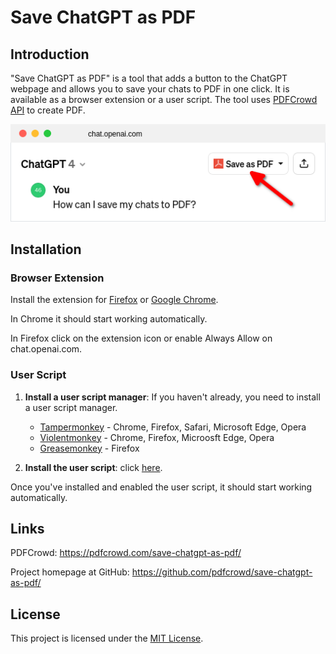 # Save ChatGPT as PDF

## Introduction

"Save ChatGPT as PDF" is a tool that adds a button to the ChatGPT webpage and allows you to save your chats to PDF in one click. It is available as a browser extension or a user script. The tool uses [PDFCrowd API](https://pdfcrowd.com/api/html-to-pdf-api/) to create PDF.

![Button](images/chatgpt-infog.png)

## Installation

### Browser Extension

Install the extension for [Firefox](https://addons.mozilla.org/en-US/firefox/addon/save-chatgpt-as-pdf/) or [Google Chrome](#).

In Chrome it should start working automatically.

In Firefox click on the extension icon or enable Always Allow on chat.openai.com.

### User Script

1. **Install a user script manager**:
   If you haven't already, you need to install a user script manager. 
   - [Tampermonkey](https://www.tampermonkey.net/) - Chrome, Firefox, Safari, Microsoft Edge, Opera
   - [Violentmonkey](https://violentmonkey.github.io/) - Chrome, Firefox, Microosft Edge, Opera
   - [Greasemonkey](https://addons.mozilla.org/en-US/firefox/addon/greasemonkey/) - Firefox

2. **Install the user script**:
   click [here](https://greasyfork.org/en/scripts/484463-save-chatgpt-as-pdf).

Once you've installed and enabled the user script, it should start working automatically.

## Links

PDFCrowd:
 <https://pdfcrowd.com/save-chatgpt-as-pdf/>

Project homepage at GitHub:
 <https://github.com/pdfcrowd/save-chatgpt-as-pdf/>

## License

This project is licensed under the [MIT License](LICENSE).
